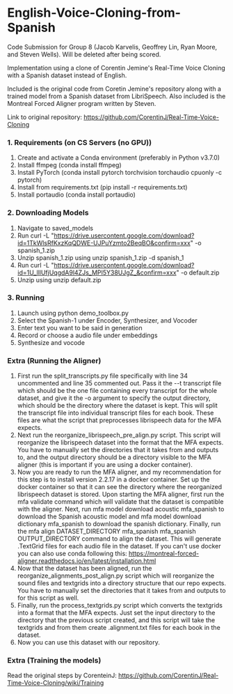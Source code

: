 # English-Voice-Cloning-from-Spanish
Code Submission for Group 8 (Jacob Karvelis, Geoffrey Lin, Ryan Moore, and Steven Wells). Will be deleted after being scored.

Implementation using a clone of Corentin Jemine's Real-Time Voice Cloning with a Spanish dataset instead of English.

Included is the original code from Coretin Jemine's repository along with a trained model from a Spanish dataset from LibriSpeech. Also included is the Montreal Forced Aligner program written by Steven.

Link to original repository: https://github.com/CorentinJ/Real-Time-Voice-Cloning

### 1. Requirements (on CS Servers (no GPU))
1. Create and activate a Conda environment (preferably in Python v3.7.0)
2. Install ffmpeg (conda install ffmpeg)
3. Install PyTorch (conda install pytorch torchvision torchaudio cpuonly -c pytorch)
4. Install from requirements.txt (pip install -r requirements.txt)
5. Install portaudio (conda install portaudio)

### 2. Downloading Models
1. Navigate to saved_models
2. Run curl -L "https://drive.usercontent.google.com/download?id=1TkWlsRfKxzKqQDWE-UJPuYzmto2BeqBO&confirm=xxx" -o spanish_1.zip
3. Unzip spanish_1.zip using unzip spanish_1.zip -d spanish_1
4. Run curl -L "https://drive.usercontent.google.com/download?id=1U_lllUfjUqgdA9l4ZJs_MPI5Y38UJgZ_&confirm=xxx" -o default.zip
5. Unzip using unzip default.zip

### 3. Running
1. Launch using python demo_toolbox.py
2. Select the Spanish-1 under Encoder, Synthesizer, and Vocoder
3. Enter text you want to be said in generation
4. Record or choose a audio file under embeddings
5. Synthesize and vocode

### Extra (Running the Aligner)
1. First run the split_transcripts.py file specifically with line 34 uncommented and line 35 commented out. Pass it the --t transcript file which should be the one file containing every transcript for the whole dataset, and give it the -o argument to specify the output directory, which should be the directory where the dataset is kept. This will split the transcript file into individual transcript files for each book. These files are what the script that preprocesses librispeech data for the MFA expects.
2. Next run the reorganize_librispeech_pre_align.py script. This script will reorganize the librispeech dataset into the format that the MFA expects. You have to manually set the directories that it takes from and outputs to, and the output directory should be a directory visible to the MFA aligner (this is important if you are using a docker container).
3. Now you are ready to run the MFA aligner, and my recommendation for this step is to install version 2.2.17 in a docker container. Set up the docker container so that it can see the directory where the reorganized librispeech dataset is stored. Upon starting the MFA aligner, first run the mfa validate command which will validate that the dataset is compatible with the aligner. Next, run mfa model download acoustic mfa_spanish to download the Spanish acoustic model and mfa model download dictionary mfa_spanish to download the spanish dictionary. Finally, run the mfa align DATASET_DIRECTORY mfa_spanish mfa_spanish OUTPUT_DIRECTORY command to align the dataset. This will generate .TextGrid files for each audio file in the dataset.
	If you can't use docker you can also use conda following this: https://montreal-forced-aligner.readthedocs.io/en/latest/installation.html
4. Now that the dataset has been aligned, run the reorganize_alignments_post_align.py script which will reorganize the sound files and textgrids into a directory structure that our repo expects. You have to manually set the directories that it takes from and outputs to for this script as well.
5. Finally, run the process_textgrids.py script which converts the textgrids into a format that the MFA expects. Just set the input directory to the directory that the previous script created, and this script will take the textgrids and from them create .alignment.txt files for each book in the dataset.
6. Now you can use this dataset with our repository.

### Extra (Training the models)
Read the original steps by CorenteinJ: https://github.com/CorentinJ/Real-Time-Voice-Cloning/wiki/Training
